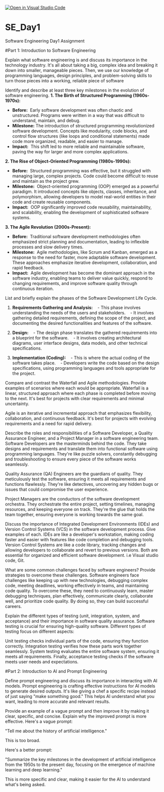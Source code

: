 [![Open in Visual Studio Code](https://classroom.github.com/assets/open-in-vscode-2e0aaae1b6195c2367325f4f02e2d04e9abb55f0b24a779b69b11b9e10269abc.svg)](https://classroom.github.com/online_ide?assignment_repo_id=15568602&assignment_repo_type=AssignmentRepo)
# SE_Day1
Software Engineering Day1 Assignment

#Part 1: Introduction to Software Engineering

Explain what software engineering is and discuss its importance in the technology industry.
It's all about taking a big, complex idea and breaking it down into smaller, manageable pieces. Then, we use our knowledge of programming languages, design principles, and problem-solving skills to turn those pieces into a working, reliable piece of software

Identify and describe at least three key milestones in the evolution of software engineering.
**1. The Birth of Structured Programming (1960s-1970s):** 

* **Before:**  Early software development was often chaotic and unstructured. Programs were written in a way that was difficult to understand, maintain, and debug.
* **Milestone:** The introduction of structured programming revolutionized software development. Concepts like modularity, code blocks, and control flow structures (like loops and conditional statements) made code more organized, readable, and easier to manage.
* **Impact:**  This shift led to more reliable and maintainable software, paving the way for larger and more complex applications. 

**2. The Rise of Object-Oriented Programming (1980s-1990s):** 

* **Before:**  Structured programming was effective, but it struggled with managing large, complex projects. Code could become difficult to reuse and maintain as the project grew.
* **Milestone:**  Object-oriented programming (OOP) emerged as a powerful paradigm. It introduced concepts like objects, classes, inheritance, and polymorphism, allowing developers to model real-world entities in their code and create reusable components.
* **Impact:**  OOP significantly improved code reusability, maintainability, and scalability, enabling the development of sophisticated software systems. 

**3. The Agile Revolution (2000s-Present):** 

* **Before:**  Traditional software development methodologies often emphasized strict planning and documentation, leading to inflexible processes and slow delivery times.
* **Milestone:**  Agile methodologies, like Scrum and Kanban, emerged as a response to the need for faster, more adaptable software development. These approaches emphasize iterative development, collaboration, and rapid feedback.
* **Impact:**  Agile development has become the dominant approach in the software industry, enabling teams to deliver value quickly, respond to changing requirements, and improve software quality through continuous iteration.

List and briefly explain the phases of the Software Development Life Cycle.
1. **Requirements Gathering and Analysis:**
   - This phase involves understanding the needs of the users and stakeholders. 
   - It involves gathering detailed requirements, defining the scope of the project, and documenting the desired functionalities and features of the software. 

2. **Design:**
   - The design phase translates the gathered requirements into a blueprint for the software.
   - It involves creating architectural diagrams, user interface designs, data models, and other technical specifications. 

3. **Implementation (Coding):**
   - This is where the actual coding of the software takes place.
   - Developers write the code based on the design specifications, using programming languages and tools appropriate for the project.

Compare and contrast the Waterfall and Agile methodologies. Provide examples of scenarios where each would be appropriate.
Waterfall is a linear, structured approach where each phase is completed before moving to the next. It's best for projects with clear requirements and minimal uncertainty. 

Agile is an iterative and incremental approach that emphasizes flexibility, collaboration, and continuous feedback. It's best for projects with evolving requirements and a need for rapid delivery.

Describe the roles and responsibilities of a Software Developer, a Quality Assurance Engineer, and a Project Manager in a software engineering team.
Software Developers are the masterminds behind the code. They take designs and requirements and translate them into functional software using programming languages. They're like puzzle solvers, constantly debugging and troubleshooting to ensure every piece of the software works seamlessly. 

Quality Assurance (QA) Engineers are the guardians of quality. They meticulously test the software, ensuring it meets all requirements and functions flawlessly. They're like detectives, uncovering any hidden bugs or issues that could compromise the user experience. 

Project Managers are the conductors of the software development orchestra. They orchestrate the entire project, setting timelines, managing resources, and keeping everyone on track. They're the glue that holds the team together, ensuring everyone is working towards the same goal.

Discuss the importance of Integrated Development Environments (IDEs) and Version Control Systems (VCS) in the software development process. Give examples of each.
IDEs are like a developer's workstation, making coding faster and easier with features like code completion and debugging tools. Version Control Systems are like a code library, tracking changes and allowing developers to collaborate and revert to previous versions.  Both are essential for organized and efficient software development. i.e Visual studio code, Git.

What are some common challenges faced by software engineers? Provide strategies to overcome these challenges.
Software engineers face challenges like keeping up with new technologies, debugging complex code, meeting deadlines, working effectively in teams, and maintaining code quality.  To overcome these, they need to continuously learn, master debugging techniques, plan effectively, communicate clearly, collaborate well, and prioritize code quality.  By doing so, they can build successful careers.

Explain the different types of testing (unit, integration, system, and acceptance) and their importance in software quality assurance.
Software testing is crucial for ensuring high-quality software.  Different types of testing focus on different aspects:

Unit testing checks individual parts of the code, ensuring they function correctly. Integration testing verifies how these parts work together seamlessly. System testing evaluates the entire software system, ensuring it meets all requirements. Finally, acceptance testing checks if the software meets user needs and expectations. 

#Part 2: Introduction to AI and Prompt Engineering


Define prompt engineering and discuss its importance in interacting with AI models.
Prompt engineering is crafting effective instructions for AI models to generate desired outputs. It's like giving a chef a specific recipe instead of just saying "make something good." This helps AI understand what you want, leading to more accurate and relevant results.

Provide an example of a vague prompt and then improve it by making it clear, specific, and concise. Explain why the improved prompt is more effective.
Here's a vague prompt:

"Tell me about the history of artificial intelligence."

This is too broad. 

Here's a better prompt:

"Summarize the key milestones in the development of artificial intelligence from the 1950s to the present day, focusing on the emergence of machine learning and deep learning."

This is more specific and clear, making it easier for the AI to understand what's being asked.
